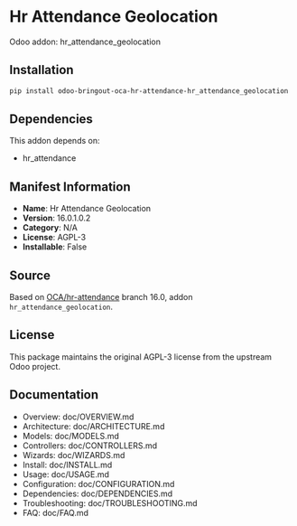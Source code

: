 # Hr Attendance Geolocation

Odoo addon: hr_attendance_geolocation

## Installation

```bash
pip install odoo-bringout-oca-hr-attendance-hr_attendance_geolocation
```

## Dependencies

This addon depends on:
- hr_attendance

## Manifest Information

- **Name**: Hr Attendance Geolocation
- **Version**: 16.0.1.0.2
- **Category**: N/A
- **License**: AGPL-3
- **Installable**: False

## Source

Based on [OCA/hr-attendance](https://github.com/OCA/hr-attendance) branch 16.0, addon `hr_attendance_geolocation`.

## License

This package maintains the original AGPL-3 license from the upstream Odoo project.

## Documentation

- Overview: doc/OVERVIEW.md
- Architecture: doc/ARCHITECTURE.md
- Models: doc/MODELS.md
- Controllers: doc/CONTROLLERS.md
- Wizards: doc/WIZARDS.md
- Install: doc/INSTALL.md
- Usage: doc/USAGE.md
- Configuration: doc/CONFIGURATION.md
- Dependencies: doc/DEPENDENCIES.md
- Troubleshooting: doc/TROUBLESHOOTING.md
- FAQ: doc/FAQ.md
